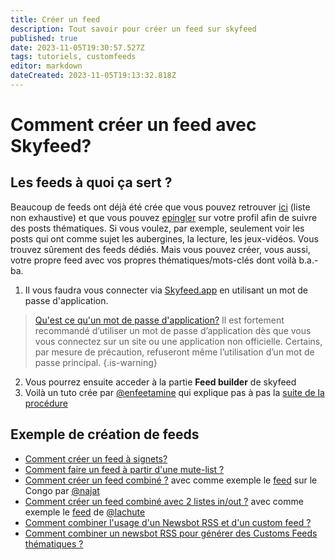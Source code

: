 ```yaml
---
title: Créer un feed
description: Tout savoir pour créer un feed sur skyfeed
published: true
date: 2023-11-05T19:30:57.527Z
tags: tutoriels, customfeeds
editor: markdown
dateCreated: 2023-11-05T19:13:32.818Z
---
```


# Comment créer un feed avec Skyfeed?

## Les feeds à quoi ça sert ? 
Beaucoup de feeds ont déjà été crée que vous pouvez retrouver [ici](https://skyfleet.blue/fr/custom-feeds/annuaire) (liste non exhaustive) et que vous pouvez [epingler](https://bsky.app/profile/rmendes.net/post/3kcqfqajxvi27) sur votre profil afin de suivre des posts thématiques.
Si vous voulez, par exemple, seulement voir les posts qui ont comme sujet les aubergines, la lecture, les jeux-vidéos. Vous trouvez sûrement des feeds dédiés.
Mais vous pouvez créer, vous aussi, votre propre feed avec vos propres thématiques/mots-clés dont voilà b.a.-ba.

1. Il vous faudra vous connecter via [Skyfeed.app](https://skyfeeds.app) en utilisant un mot de passe d'application. 
> [Qu'est ce qu'un mot de passe d'application?](https://skyfleet.blue/fr/tips/app-passwords) 
Il est fortement recommandé d’utiliser un mot de passe d’application dès que vous vous connectez sur un site ou une application non officielle. Certains, par mesure de précaution, refuseront même l’utilisation d’un mot de passe principal.
{.is-warning}
2. Vous pourrez ensuite acceder à la partie **Feed builder** de skyfeed
1. Voilà un tuto crée par [@enfeetamine](https://bsky.app/profile/enfeetamine.bsky.social) qui explique pas à pas la [suite de la procédure](https://bsky.app/profile/enfeetamine.bsky.social/post/3k4lnkiiver2i)

## Exemple de création de feeds
- [Comment créer un feed à signets?](https://skyfleet.blue/fr/tutoriels/signets)
- [Comment faire un feed à partir d'une mute-list ?](/fr/tutoriels/fausse-mute-list)
- [Comment créer un feed combiné ?](/fr/tutoriels/feed-combine) avec comme exemple le [feed](https://bsky.app/profile/did:plc:ykxvvec7hntiwmy4qk5g7kv5/feed/aaaehstriebno) sur le Congo par [@najat](https://bsky.app/profile/najat.bsky.social)
- [Comment créer un feed combiné avec 2 listes in/out ?](/fr/tutoriels/feed-combine-mute) avec comme exemple le [feed](https://bsky.app/profile/did:plc:gc7pqgc337bwj2n5mbnkixzk/feed/aaafpye2nrstk) de [@lachute](https://bsky.app/profile/lachute.bsky.social)
- [Comment combiner l'usage d'un Newsbot RSS et d'un custom feed ?](/fr/tutoriels/newsbot-customfeeds)
- [Comment combiner un newsbot RSS pour générer des Customs Feeds thématiques ?](/fr/tutoriels/newsbot-customfeeds)